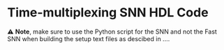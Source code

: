 # Time-multiplexing SNN HDL Code

⚠️ **Note**, make sure to use the Python script for the SNN and not the Fast SNN when building the setup text files as descibed in ....



